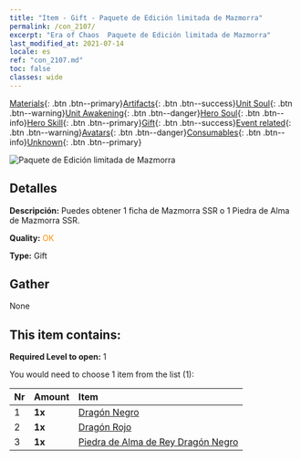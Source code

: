 ```yaml
---
title: "Item - Gift - Paquete de Edición limitada de Mazmorra"
permalink: /con_2107/
excerpt: "Era of Chaos  Paquete de Edición limitada de Mazmorra"
last_modified_at: 2021-07-14
locale: es
ref: "con_2107.md"
toc: false
classes: wide
---
```

 [Materials](/ItemsES/){: .btn .btn--primary}[Artifacts](/ItemsES/Artifacts/){: .btn .btn--success}[Unit Soul](/ItemsES/UnitSoul/){: .btn .btn--warning}[Unit Awakening](/ItemsES/UnitAwakening/){: .btn .btn--danger}[Hero Soul](/ItemsES/HeroSoul/){: .btn .btn--info}[Hero Skill](/ItemsES/HeroSkill/){: .btn .btn--primary}[Gift](/ItemsES/Gift/){: .btn .btn--success}[Event related](/ItemsES/Events/){: .btn .btn--warning}[Avatars](/ItemsES/Avatars/){: .btn .btn--danger}[Consumables](/ItemsES/Consumables/){: .btn .btn--info}[Unknown](/ItemsES/Unknown/){: .btn .btn--primary}

 ![Paquete de Edición limitada de Mazmorra](/images/t/i_994008.png)

## Detalles
 **Descripción:** Puedes obtener 1 ficha de Mazmorra SSR o 1 Piedra de Alma de Mazmorra SSR.

 **Quality:** <span style="color: #FF8C00">OK</span>

 **Type:** Gift

## Gather

  None

## This item contains:

 **Required Level to open:** 1

 You would need to choose 1 item from the list (1):

  | Nr | Amount |     Item    |
  |:---|:-------|:------------|
  | 1 |  **1x** | [Dragón Negro](/ItemsES/unt_250/) |  | 
  | 2 |  **1x** | [Dragón Rojo](/ItemsES/unt_251/) |  | 
  | 3 |  **1x** | [Piedra de Alma de Rey Dragón Negro](/ItemsES/unt_334/) |  | 
